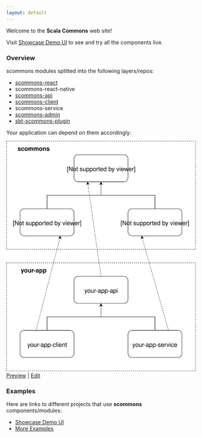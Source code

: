 ```yaml
---
layout: default
---
```


Welcome to the **Scala Commons** web site!

Visit [Showcase Demo UI](https://scommons.org/scommons-client/showcase/) to see and try all the components live.

### Overview

scommons modules splitted into the following layers/repos:

- [scommons-react](https://scommons.org/scommons-react/)
- scommons-react-native
- [scommons-api](https://scommons.org/scommons-api/)
- [scommons-client](https://scommons.org/scommons-client/)
- scommons-service
- [scommons-admin](https://scommons.org/scommons-admin/)
- [sbt-scommons-plugin](https://scommons.org/sbt-scommons-plugin/)

Your application can depend on them accordingly:

![Overview](drawio/overview.svg)
[Preview](https://www.draw.io/?chrome=0&lightbox=1&url=https%3A%2F%2Fraw.githubusercontent.com%2Fscommons%2Fscommons.github.io%2Fmaster%2Fdrawio%2Foverview.svg%3Ft%3D0) | [Edit](https://www.draw.io/?title=overview.svg&url=https%3A%2F%2Fraw.githubusercontent.com%2Fscommons%2Fscommons.github.io%2Fmaster%2Fdrawio%2Foverview.svg%3Ft%3D0)

### Examples

Here are links to different projects that use **scommons** components/modules:

- [Showcase Demo UI](https://scommons.org/scommons-client/showcase/)
- [More Examples](https://scommons.org/scommons-examples/)
